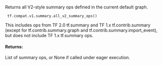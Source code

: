 Returns all V2-style summary ops defined in the current default graph.

```
 tf.compat.v1.summary.all_v2_summary_ops()
```
This includes ops from TF 2.0 tf.summary and TF 1.x tf.contrib.summary (except for tf.contrib.summary.graph and tf.contrib.summary.import_event), but does not include TF 1.x tf.summary ops.
#### Returns:
List of summary ops, or None if called under eager execution.
